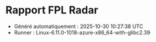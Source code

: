 # Rapport FPL Radar

- Généré automatiquement : 2025-10-30 10:27:38 UTC
- Runner : Linux-6.11.0-1018-azure-x86_64-with-glibc2.39
